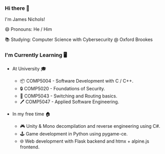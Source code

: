 ### Hi there 👋
I'm James Nichols!

😄 Pronouns: He / Him

📚 Studying: Computer Science with Cybersecurity @ Oxford Brookes

### I'm Currently Learning 🖥️
- At University 🎓
  - 📦 COMP5004 - Software Development with C / C++.
  - 🔒 COMP5020 - Foundations of Security.
  - 🛜 COMP5043 - Switching and Routing basics.
  - 🖊️ COMP5047 - Applied Software Engineering.

- In my free time 🏠
  - 🎮 Unity & Mono decompilation and reverse engineering using C#.
  - 🕹️ Game development in Python using pygame-ce.
  - 🌐 Web development with Flask backend and htmx + alpine.js frontend.
